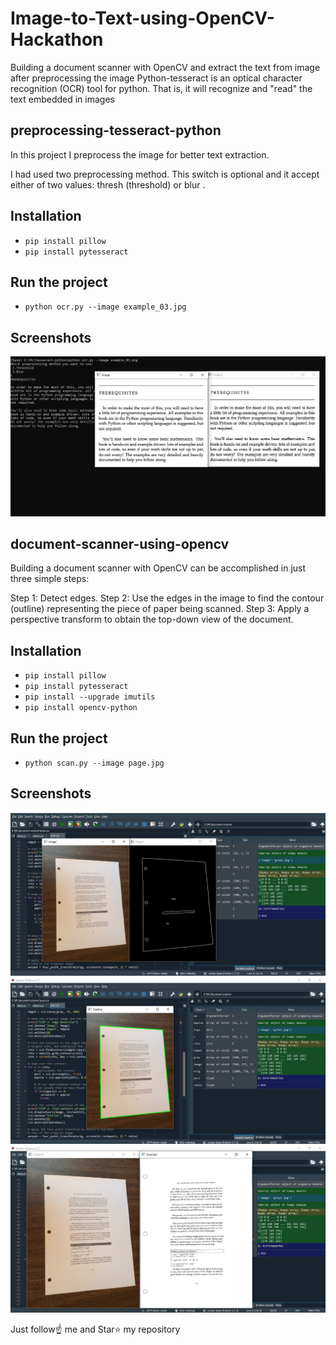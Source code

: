 # Image-to-Text-using-OpenCV-Hackathon
 Building a document scanner with OpenCV and extract the text from image after preprocessing the image
 Python-tesseract is an optical character recognition (OCR) tool for python. That is, it will recognize and "read" the text embedded in images
## preprocessing-tesseract-python
In this project I preprocess the image for better text extraction.

I had used two preprocessing method. This switch is optional and it accept either of two values: thresh  (threshold) or blur .

## Installation
- `pip install pillow`
- `pip install pytesseract`

## Run the project
- `python ocr.py --image example_03.jpg`

## Screenshots
![Image](./4.png)

## document-scanner-using-opencv
Building a document scanner with OpenCV can be accomplished in just three simple steps:

Step 1: Detect edges.
Step 2: Use the edges in the image to find the contour (outline) representing the piece of paper being scanned.
Step 3: Apply a perspective transform to obtain the top-down view of the document.

## Installation
- `pip install pillow`
- `pip install pytesseract`
- `pip install --upgrade imutils`
- `pip install opencv-python`

## Run the project
- `python scan.py --image page.jpg`

## Screenshots
![Image](./1.png)
![Image](./2.png)
![Image](./3.png)

Just follow☝️ me and Star⭐ my repository


